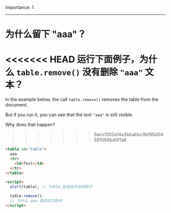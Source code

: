 importance: 1

---

# 为什么留下 "aaa"？

<<<<<<< HEAD
运行下面例子，为什么 `table.remove()` 没有删除 `"aaa"` 文本？
=======
In the example below, the call `table.remove()` removes the table from the document.

But if you run it, you can see that the text `"aaa"` is still visible.

Why does that happen?
>>>>>>> 9acc1302a14a3bbabbc9bf95d04581094bd0f1a8

```html height=100 run
<table id="table">
  aaa
  <tr>
    <td>Test</td>
  </tr>
</table>

<script>
  alert(table); // table 应该显示出的样子

  table.remove();
  // 为什么 aaa 依旧在文档中
</script>
```
